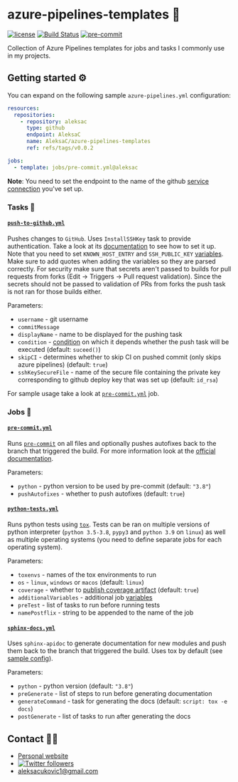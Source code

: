 # azure-pipelines-templates 🚀

[![license](https://img.shields.io/badge/License-MIT-green.svg)](https://github.com/AleksaC/azure-pipelines-templates/blob/master/LICENSE)
[![Build Status](https://dev.azure.com/aleksac/aleksa-oss/_apis/build/status/AleksaC.azure-pipelines-templates?branchName=master)](https://dev.azure.com/aleksac/aleksa-oss/_build?definitionId=3&_a=summary)
[![pre-commit](https://img.shields.io/badge/pre--commit-enabled-brightgreen?logo=pre-commit&logoColor=white)](https://github.com/AleksaC/azure-pipelines-templates/blob/master/.pre-commit-config.yaml)

Collection of Azure Pipelines templates for jobs and tasks I commonly use in my projects.

## Getting started ⚙️
You can expand on the following sample `azure-pipelines.yml` configuration:
```yaml
resources:
  repositories:
    - repository: aleksac
      type: github
      endpoint: AleksaC
      name: AleksaC/azure-pipelines-templates
      ref: refs/tags/v0.0.2

jobs:
  - template: jobs/pre-commit.yml@aleksac
```

**Note**: You need to set the endpoint to the name of the github [service connection](https://docs.microsoft.com/en-us/azure/devops/pipelines/library/service-endpoints?view=azure-devops&tabs=yaml)
you've set up.

### Tasks 📝
#### [`push-to-github.yml`](tasks/push-to-github.yml)
Pushes changes to `GitHub`. Uses `InstallSSHKey` task to provide authentication.
Take a look at its [documentation](https://docs.microsoft.com/en-us/azure/devops/pipelines/tasks/utility/install-ssh-key)
to see how to set it up. Note that you need to set `KNOWN_HOST_ENTRY` and `SSH_PUBLIC_KEY`
[variables](https://docs.microsoft.com/en-us/azure/devops/pipelines/process/variables?tabs=classic%2Cbatch#set-variables-in-pipeline).
Make sure to add quotes when adding the variables so they are parsed correctly.
For security make sure that secrets aren't passed to builds for pull requests
from forks (Edit -> Triggers -> Pull request validation). Since the secrets
should not be passed to validation of PRs from forks the push task is not ran
for those builds either.

Parameters:
- `username` - git username
- `commitMessage`
- `displayName` - name to be displayed for the pushing task
- `condition` - [condition](https://docs.microsoft.com/en-us/azure/devops/pipelines/process/conditions)
on which it depends whether the push task will be executed (default: `suceed()`)
- `skipCI` - determines whether to skip CI on pushed commit (only skips azure pipelines) (default: `true`)
- `sshKeySecureFile` - name of the secure file containing the private key corresponding
to github deploy key that was set up (default: `id_rsa`)

For sample usage take a look at [`pre-commit.yml`](jobs/pre-commit.yml) job.

### Jobs 💼
#### [`pre-commit.yml`](jobs/pre-commit.yml)
Runs [`pre-commit`](https://pre-commit.com) on all files and optionally pushes
autofixes back to the branch that triggered the build. For more information look
at the [official documentation](https://pre-commit.com/#azure-pipelines-example).

Parameters:
- `python` - python version to be used by pre-commit (default: `"3.8"`)
- `pushAutofixes` - whether to push autofixes (default: `true`)

#### [`python-tests.yml`](jobs/python-tests.yml)
Runs python tests using [`tox`](https://tox.readthedocs.io). Tests can be ran on
multiple versions of python interpreter (`python 3.5-3.8`, `pypy3` and `python 3.9` on `linux`)
as well as multiple operating systems (you need to define separate jobs for each
operating system).

Parameters:
- `toxenvs` - names of the tox environments to run
- `os` - `linux`, `windows` or `macos` (default: `linux`)
- `coverage` - whether to [publish coverage artifact](https://docs.microsoft.com/en-us/azure/devops/pipelines/tasks/test/publish-code-coverage-results)
(default: `true`)
- `additionalVariables` - additional job [variables](https://docs.microsoft.com/en-us/azure/devops/pipelines/process/variables)
- `preTest` - list of tasks to run before running tests
- `namePostflix` - string to be appended to the name of the job

#### [`sphinx-docs.yml`](jobs/sphinx-docs.yml)
Uses `sphinx-apidoc` to generate documentation for new modules and push them back
to the branch that triggered the build. Uses tox by default (see [sample config](tox.ini)).

Parameters:
- `python` - python version (default: `"3.8"`)
- `preGenerate` - list of steps to run before generating documentation
- `generateCommand` - task for generating the docs (default: `script: tox -e docs`)
- `postGenerate` - list of tasks to run after generating the docs

## Contact 🙋‍♂️
- [Personal website](https://aleksac.me)
- <a target="_blank" href="http://twitter.com/aleksa_c_"><img alt='Twitter followers' src="https://img.shields.io/twitter/follow/aleksa_c_.svg?style=social"></a>
- aleksacukovic1@gmail.com
